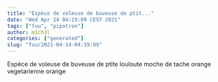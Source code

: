 ```yaml
---
title: "Espèce de voleuse de buveuse de ptit..."
date: "Wed Apr 14 04:19:09 CEST 2021"
tags: ["fuu", "pipotron"]
author: m1ch3l
categories: ["generated"]
slug: "fuu/2021-04-14-04:19:09"
---
```


Espèce de voleuse de buveuse de ptite louloute moche de tache orange vegetarienne orange
